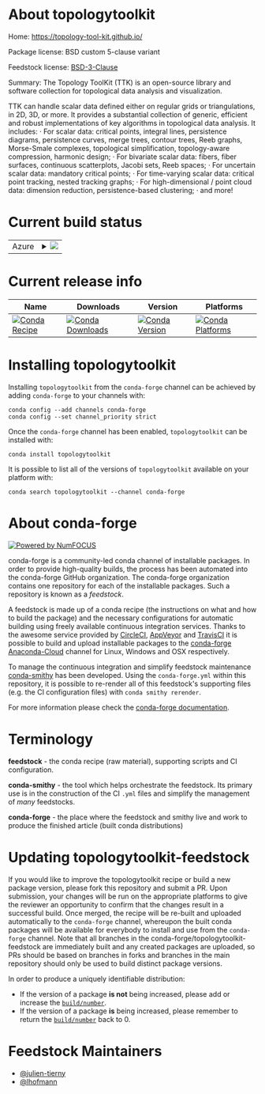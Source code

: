 About topologytoolkit
=====================

Home: https://topology-tool-kit.github.io/

Package license: BSD custom 5-clause variant

Feedstock license: [BSD-3-Clause](https://github.com/conda-forge/topologytoolkit-feedstock/blob/master/LICENSE.txt)

Summary: The Topology ToolKit (TTK) is an open-source library and software collection for topological data analysis and visualization.


TTK can handle scalar data defined either on regular grids or
triangulations, in 2D, 3D, or more. It provides a substantial collection
of generic, efficient and robust implementations of key algorithms in
topological data analysis. It includes:
· For scalar data: critical points, integral lines, persistence diagrams,
  persistence curves, merge trees, contour trees, Reeb graphs, Morse-Smale
  complexes, topological simplification, topology-aware compression,
  harmonic design;
· For bivariate scalar data: fibers, fiber surfaces, continuous
  scatterplots, Jacobi sets, Reeb spaces;
· For uncertain scalar data: mandatory critical points;
· For time-varying scalar data: critical point tracking, nested tracking
  graphs;
· For high-dimensional / point cloud data: dimension reduction,
  persistence-based clustering;
· and more!


Current build status
====================


<table>
    
  <tr>
    <td>Azure</td>
    <td>
      <details>
        <summary>
          <a href="https://dev.azure.com/conda-forge/feedstock-builds/_build/latest?definitionId=7639&branchName=master">
            <img src="https://dev.azure.com/conda-forge/feedstock-builds/_apis/build/status/topologytoolkit-feedstock?branchName=master">
          </a>
        </summary>
        <table>
          <thead><tr><th>Variant</th><th>Status</th></tr></thead>
          <tbody><tr>
              <td>linux_64_TTK_WITH_PARAVIEWFalsenumpy1.18python3.7.____cpython</td>
              <td>
                <a href="https://dev.azure.com/conda-forge/feedstock-builds/_build/latest?definitionId=7639&branchName=master">
                  <img src="https://dev.azure.com/conda-forge/feedstock-builds/_apis/build/status/topologytoolkit-feedstock?branchName=master&jobName=linux&configuration=linux_64_TTK_WITH_PARAVIEWFalsenumpy1.18python3.7.____cpython" alt="variant">
                </a>
              </td>
            </tr><tr>
              <td>linux_64_TTK_WITH_PARAVIEWFalsenumpy1.18python3.8.____cpython</td>
              <td>
                <a href="https://dev.azure.com/conda-forge/feedstock-builds/_build/latest?definitionId=7639&branchName=master">
                  <img src="https://dev.azure.com/conda-forge/feedstock-builds/_apis/build/status/topologytoolkit-feedstock?branchName=master&jobName=linux&configuration=linux_64_TTK_WITH_PARAVIEWFalsenumpy1.18python3.8.____cpython" alt="variant">
                </a>
              </td>
            </tr><tr>
              <td>linux_64_TTK_WITH_PARAVIEWFalsenumpy1.19python3.9.____cpython</td>
              <td>
                <a href="https://dev.azure.com/conda-forge/feedstock-builds/_build/latest?definitionId=7639&branchName=master">
                  <img src="https://dev.azure.com/conda-forge/feedstock-builds/_apis/build/status/topologytoolkit-feedstock?branchName=master&jobName=linux&configuration=linux_64_TTK_WITH_PARAVIEWFalsenumpy1.19python3.9.____cpython" alt="variant">
                </a>
              </td>
            </tr><tr>
              <td>linux_64_TTK_WITH_PARAVIEWTruenumpy1.18python3.7.____cpython</td>
              <td>
                <a href="https://dev.azure.com/conda-forge/feedstock-builds/_build/latest?definitionId=7639&branchName=master">
                  <img src="https://dev.azure.com/conda-forge/feedstock-builds/_apis/build/status/topologytoolkit-feedstock?branchName=master&jobName=linux&configuration=linux_64_TTK_WITH_PARAVIEWTruenumpy1.18python3.7.____cpython" alt="variant">
                </a>
              </td>
            </tr><tr>
              <td>linux_64_TTK_WITH_PARAVIEWTruenumpy1.18python3.8.____cpython</td>
              <td>
                <a href="https://dev.azure.com/conda-forge/feedstock-builds/_build/latest?definitionId=7639&branchName=master">
                  <img src="https://dev.azure.com/conda-forge/feedstock-builds/_apis/build/status/topologytoolkit-feedstock?branchName=master&jobName=linux&configuration=linux_64_TTK_WITH_PARAVIEWTruenumpy1.18python3.8.____cpython" alt="variant">
                </a>
              </td>
            </tr><tr>
              <td>linux_64_TTK_WITH_PARAVIEWTruenumpy1.19python3.9.____cpython</td>
              <td>
                <a href="https://dev.azure.com/conda-forge/feedstock-builds/_build/latest?definitionId=7639&branchName=master">
                  <img src="https://dev.azure.com/conda-forge/feedstock-builds/_apis/build/status/topologytoolkit-feedstock?branchName=master&jobName=linux&configuration=linux_64_TTK_WITH_PARAVIEWTruenumpy1.19python3.9.____cpython" alt="variant">
                </a>
              </td>
            </tr><tr>
              <td>osx_64_TTK_WITH_PARAVIEWFalsenumpy1.18python3.7.____cpython</td>
              <td>
                <a href="https://dev.azure.com/conda-forge/feedstock-builds/_build/latest?definitionId=7639&branchName=master">
                  <img src="https://dev.azure.com/conda-forge/feedstock-builds/_apis/build/status/topologytoolkit-feedstock?branchName=master&jobName=osx&configuration=osx_64_TTK_WITH_PARAVIEWFalsenumpy1.18python3.7.____cpython" alt="variant">
                </a>
              </td>
            </tr><tr>
              <td>osx_64_TTK_WITH_PARAVIEWFalsenumpy1.18python3.8.____cpython</td>
              <td>
                <a href="https://dev.azure.com/conda-forge/feedstock-builds/_build/latest?definitionId=7639&branchName=master">
                  <img src="https://dev.azure.com/conda-forge/feedstock-builds/_apis/build/status/topologytoolkit-feedstock?branchName=master&jobName=osx&configuration=osx_64_TTK_WITH_PARAVIEWFalsenumpy1.18python3.8.____cpython" alt="variant">
                </a>
              </td>
            </tr><tr>
              <td>osx_64_TTK_WITH_PARAVIEWFalsenumpy1.19python3.9.____cpython</td>
              <td>
                <a href="https://dev.azure.com/conda-forge/feedstock-builds/_build/latest?definitionId=7639&branchName=master">
                  <img src="https://dev.azure.com/conda-forge/feedstock-builds/_apis/build/status/topologytoolkit-feedstock?branchName=master&jobName=osx&configuration=osx_64_TTK_WITH_PARAVIEWFalsenumpy1.19python3.9.____cpython" alt="variant">
                </a>
              </td>
            </tr><tr>
              <td>osx_64_TTK_WITH_PARAVIEWTruenumpy1.18python3.7.____cpython</td>
              <td>
                <a href="https://dev.azure.com/conda-forge/feedstock-builds/_build/latest?definitionId=7639&branchName=master">
                  <img src="https://dev.azure.com/conda-forge/feedstock-builds/_apis/build/status/topologytoolkit-feedstock?branchName=master&jobName=osx&configuration=osx_64_TTK_WITH_PARAVIEWTruenumpy1.18python3.7.____cpython" alt="variant">
                </a>
              </td>
            </tr><tr>
              <td>osx_64_TTK_WITH_PARAVIEWTruenumpy1.18python3.8.____cpython</td>
              <td>
                <a href="https://dev.azure.com/conda-forge/feedstock-builds/_build/latest?definitionId=7639&branchName=master">
                  <img src="https://dev.azure.com/conda-forge/feedstock-builds/_apis/build/status/topologytoolkit-feedstock?branchName=master&jobName=osx&configuration=osx_64_TTK_WITH_PARAVIEWTruenumpy1.18python3.8.____cpython" alt="variant">
                </a>
              </td>
            </tr><tr>
              <td>osx_64_TTK_WITH_PARAVIEWTruenumpy1.19python3.9.____cpython</td>
              <td>
                <a href="https://dev.azure.com/conda-forge/feedstock-builds/_build/latest?definitionId=7639&branchName=master">
                  <img src="https://dev.azure.com/conda-forge/feedstock-builds/_apis/build/status/topologytoolkit-feedstock?branchName=master&jobName=osx&configuration=osx_64_TTK_WITH_PARAVIEWTruenumpy1.19python3.9.____cpython" alt="variant">
                </a>
              </td>
            </tr><tr>
              <td>win_64_TTK_WITH_PARAVIEWFalsenumpy1.18python3.7.____cpython</td>
              <td>
                <a href="https://dev.azure.com/conda-forge/feedstock-builds/_build/latest?definitionId=7639&branchName=master">
                  <img src="https://dev.azure.com/conda-forge/feedstock-builds/_apis/build/status/topologytoolkit-feedstock?branchName=master&jobName=win&configuration=win_64_TTK_WITH_PARAVIEWFalsenumpy1.18python3.7.____cpython" alt="variant">
                </a>
              </td>
            </tr><tr>
              <td>win_64_TTK_WITH_PARAVIEWFalsenumpy1.18python3.8.____cpython</td>
              <td>
                <a href="https://dev.azure.com/conda-forge/feedstock-builds/_build/latest?definitionId=7639&branchName=master">
                  <img src="https://dev.azure.com/conda-forge/feedstock-builds/_apis/build/status/topologytoolkit-feedstock?branchName=master&jobName=win&configuration=win_64_TTK_WITH_PARAVIEWFalsenumpy1.18python3.8.____cpython" alt="variant">
                </a>
              </td>
            </tr><tr>
              <td>win_64_TTK_WITH_PARAVIEWFalsenumpy1.19python3.9.____cpython</td>
              <td>
                <a href="https://dev.azure.com/conda-forge/feedstock-builds/_build/latest?definitionId=7639&branchName=master">
                  <img src="https://dev.azure.com/conda-forge/feedstock-builds/_apis/build/status/topologytoolkit-feedstock?branchName=master&jobName=win&configuration=win_64_TTK_WITH_PARAVIEWFalsenumpy1.19python3.9.____cpython" alt="variant">
                </a>
              </td>
            </tr><tr>
              <td>win_64_TTK_WITH_PARAVIEWTruenumpy1.18python3.7.____cpython</td>
              <td>
                <a href="https://dev.azure.com/conda-forge/feedstock-builds/_build/latest?definitionId=7639&branchName=master">
                  <img src="https://dev.azure.com/conda-forge/feedstock-builds/_apis/build/status/topologytoolkit-feedstock?branchName=master&jobName=win&configuration=win_64_TTK_WITH_PARAVIEWTruenumpy1.18python3.7.____cpython" alt="variant">
                </a>
              </td>
            </tr><tr>
              <td>win_64_TTK_WITH_PARAVIEWTruenumpy1.18python3.8.____cpython</td>
              <td>
                <a href="https://dev.azure.com/conda-forge/feedstock-builds/_build/latest?definitionId=7639&branchName=master">
                  <img src="https://dev.azure.com/conda-forge/feedstock-builds/_apis/build/status/topologytoolkit-feedstock?branchName=master&jobName=win&configuration=win_64_TTK_WITH_PARAVIEWTruenumpy1.18python3.8.____cpython" alt="variant">
                </a>
              </td>
            </tr><tr>
              <td>win_64_TTK_WITH_PARAVIEWTruenumpy1.19python3.9.____cpython</td>
              <td>
                <a href="https://dev.azure.com/conda-forge/feedstock-builds/_build/latest?definitionId=7639&branchName=master">
                  <img src="https://dev.azure.com/conda-forge/feedstock-builds/_apis/build/status/topologytoolkit-feedstock?branchName=master&jobName=win&configuration=win_64_TTK_WITH_PARAVIEWTruenumpy1.19python3.9.____cpython" alt="variant">
                </a>
              </td>
            </tr>
          </tbody>
        </table>
      </details>
    </td>
  </tr>
</table>

Current release info
====================

| Name | Downloads | Version | Platforms |
| --- | --- | --- | --- |
| [![Conda Recipe](https://img.shields.io/badge/recipe-topologytoolkit-green.svg)](https://anaconda.org/conda-forge/topologytoolkit) | [![Conda Downloads](https://img.shields.io/conda/dn/conda-forge/topologytoolkit.svg)](https://anaconda.org/conda-forge/topologytoolkit) | [![Conda Version](https://img.shields.io/conda/vn/conda-forge/topologytoolkit.svg)](https://anaconda.org/conda-forge/topologytoolkit) | [![Conda Platforms](https://img.shields.io/conda/pn/conda-forge/topologytoolkit.svg)](https://anaconda.org/conda-forge/topologytoolkit) |

Installing topologytoolkit
==========================

Installing `topologytoolkit` from the `conda-forge` channel can be achieved by adding `conda-forge` to your channels with:

```
conda config --add channels conda-forge
conda config --set channel_priority strict
```

Once the `conda-forge` channel has been enabled, `topologytoolkit` can be installed with:

```
conda install topologytoolkit
```

It is possible to list all of the versions of `topologytoolkit` available on your platform with:

```
conda search topologytoolkit --channel conda-forge
```


About conda-forge
=================

[![Powered by NumFOCUS](https://img.shields.io/badge/powered%20by-NumFOCUS-orange.svg?style=flat&colorA=E1523D&colorB=007D8A)](http://numfocus.org)

conda-forge is a community-led conda channel of installable packages.
In order to provide high-quality builds, the process has been automated into the
conda-forge GitHub organization. The conda-forge organization contains one repository
for each of the installable packages. Such a repository is known as a *feedstock*.

A feedstock is made up of a conda recipe (the instructions on what and how to build
the package) and the necessary configurations for automatic building using freely
available continuous integration services. Thanks to the awesome service provided by
[CircleCI](https://circleci.com/), [AppVeyor](https://www.appveyor.com/)
and [TravisCI](https://travis-ci.com/) it is possible to build and upload installable
packages to the [conda-forge](https://anaconda.org/conda-forge)
[Anaconda-Cloud](https://anaconda.org/) channel for Linux, Windows and OSX respectively.

To manage the continuous integration and simplify feedstock maintenance
[conda-smithy](https://github.com/conda-forge/conda-smithy) has been developed.
Using the ``conda-forge.yml`` within this repository, it is possible to re-render all of
this feedstock's supporting files (e.g. the CI configuration files) with ``conda smithy rerender``.

For more information please check the [conda-forge documentation](https://conda-forge.org/docs/).

Terminology
===========

**feedstock** - the conda recipe (raw material), supporting scripts and CI configuration.

**conda-smithy** - the tool which helps orchestrate the feedstock.
                   Its primary use is in the construction of the CI ``.yml`` files
                   and simplify the management of *many* feedstocks.

**conda-forge** - the place where the feedstock and smithy live and work to
                  produce the finished article (built conda distributions)


Updating topologytoolkit-feedstock
==================================

If you would like to improve the topologytoolkit recipe or build a new
package version, please fork this repository and submit a PR. Upon submission,
your changes will be run on the appropriate platforms to give the reviewer an
opportunity to confirm that the changes result in a successful build. Once
merged, the recipe will be re-built and uploaded automatically to the
`conda-forge` channel, whereupon the built conda packages will be available for
everybody to install and use from the `conda-forge` channel.
Note that all branches in the conda-forge/topologytoolkit-feedstock are
immediately built and any created packages are uploaded, so PRs should be based
on branches in forks and branches in the main repository should only be used to
build distinct package versions.

In order to produce a uniquely identifiable distribution:
 * If the version of a package **is not** being increased, please add or increase
   the [``build/number``](https://docs.conda.io/projects/conda-build/en/latest/resources/define-metadata.html#build-number-and-string).
 * If the version of a package **is** being increased, please remember to return
   the [``build/number``](https://docs.conda.io/projects/conda-build/en/latest/resources/define-metadata.html#build-number-and-string)
   back to 0.

Feedstock Maintainers
=====================

* [@julien-tierny](https://github.com/julien-tierny/)
* [@lhofmann](https://github.com/lhofmann/)


